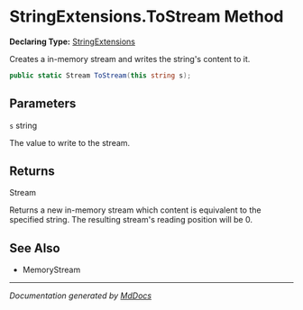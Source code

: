 ﻿# StringExtensions.ToStream Method

**Declaring Type:** [StringExtensions](../index.md)

Creates a in\-memory stream and writes the string's content to it.

```csharp
public static Stream ToStream(this string s);
```

## Parameters

`s`  string

The value to write to the stream.

## Returns

Stream

Returns a new in\-memory stream which content is equivalent to the specified string. The resulting stream's reading position will be 0.

## See Also

- MemoryStream

___

*Documentation generated by [MdDocs](https://github.com/ap0llo/mddocs)*
